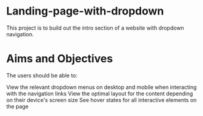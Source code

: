 # Landing-page-with-dropdown

This project is to build out the intro section of a website with dropdown navigation. 

# Aims and Objectives

The users should be able to:

View the relevant dropdown menus on desktop and mobile when interacting with the navigation links
View the optimal layout for the content depending on their device's screen size
See hover states for all interactive elements on the page
